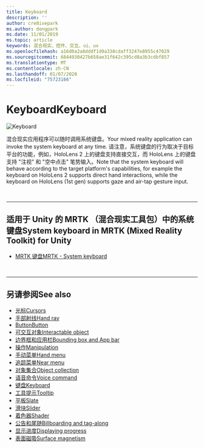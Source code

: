 ```yaml
---
title: Keyboard
description: ''
author: cre8ivepark
ms.author: dongpark
ms.date: 11/01/2019
ms.topic: article
keywords: 混合现实、控件、交互、ui、ux
ms.openlocfilehash: a16d0a2a8dddf1d9a338cdaff3247e8955c47029
ms.sourcegitcommit: 6844930427b658ae31f642c395cd8a3b3cdbf857
ms.translationtype: MT
ms.contentlocale: zh-CN
ms.lasthandoff: 01/07/2020
ms.locfileid: "75723166"
---
```

# <a name="keyboard"></a><span data-ttu-id="07121-103">Keyboard</span><span class="sxs-lookup"><span data-stu-id="07121-103">Keyboard</span></span>

![Keyboard](images/UX/UX_Hero_Keyboard.jpg)

<span data-ttu-id="07121-105">混合现实应用程序可以随时调用系统键盘。</span><span class="sxs-lookup"><span data-stu-id="07121-105">Your mixed reality application can invoke the system keyboard at any time.</span></span> <span data-ttu-id="07121-106">请注意，系统键盘的行为取决于目标平台的功能，例如，HoloLens 2 上的键盘支持直接交互，而 HoloLens 上的键盘支持 "注视" 和 "空中点击" 笔势输入。</span><span class="sxs-lookup"><span data-stu-id="07121-106">Note that the system keyboard will behave according to the target platform's capabilities, for example the keyboard on HoloLens 2 supports direct hand interactions, while the keyboard on HoloLens (1st gen) supports gaze and air-tap gesture input.</span></span>


<br>

---

## <a name="system-keyboard-in-mrtk-mixed-reality-toolkit-for-unity"></a><span data-ttu-id="07121-107">适用于 Unity 的 MRTK （混合现实工具包）中的系统键盘</span><span class="sxs-lookup"><span data-stu-id="07121-107">System keyboard in MRTK (Mixed Reality Toolkit) for Unity</span></span>

* [<span data-ttu-id="07121-108">MRTK 键盘</span><span class="sxs-lookup"><span data-stu-id="07121-108">MRTK - System keyboard</span></span>](https://microsoft.github.io/MixedRealityToolkit-Unity/Documentation/README_SystemKeyboard.html)

<br>

---

## <a name="see-also"></a><span data-ttu-id="07121-109">另请参阅</span><span class="sxs-lookup"><span data-stu-id="07121-109">See also</span></span>

* [<span data-ttu-id="07121-110">光标</span><span class="sxs-lookup"><span data-stu-id="07121-110">Cursors</span></span>](cursors.md)
* [<span data-ttu-id="07121-111">手部射线</span><span class="sxs-lookup"><span data-stu-id="07121-111">Hand ray</span></span>](point-and-commit.md)
* [<span data-ttu-id="07121-112">Button</span><span class="sxs-lookup"><span data-stu-id="07121-112">Button</span></span>](button.md)
* [<span data-ttu-id="07121-113">可交互对象</span><span class="sxs-lookup"><span data-stu-id="07121-113">Interactable object</span></span>](interactable-object.md)
* [<span data-ttu-id="07121-114">边界框和应用栏</span><span class="sxs-lookup"><span data-stu-id="07121-114">Bounding box and App bar</span></span>](app-bar-and-bounding-box.md)
* [<span data-ttu-id="07121-115">操作</span><span class="sxs-lookup"><span data-stu-id="07121-115">Manipulation</span></span>](direct-manipulation.md)
* [<span data-ttu-id="07121-116">手动菜单</span><span class="sxs-lookup"><span data-stu-id="07121-116">Hand menu</span></span>](hand-menu.md)
* [<span data-ttu-id="07121-117">追踪菜单</span><span class="sxs-lookup"><span data-stu-id="07121-117">Near menu</span></span>](near-menu.md)
* [<span data-ttu-id="07121-118">对象集合</span><span class="sxs-lookup"><span data-stu-id="07121-118">Object collection</span></span>](object-collection.md)
* [<span data-ttu-id="07121-119">语音命令</span><span class="sxs-lookup"><span data-stu-id="07121-119">Voice command</span></span>](voice-input.md)
* [<span data-ttu-id="07121-120">键盘</span><span class="sxs-lookup"><span data-stu-id="07121-120">Keyboard</span></span>](keyboard.md)
* [<span data-ttu-id="07121-121">工具提示</span><span class="sxs-lookup"><span data-stu-id="07121-121">Tooltip</span></span>](tooltip.md)
* [<span data-ttu-id="07121-122">平板</span><span class="sxs-lookup"><span data-stu-id="07121-122">Slate</span></span>](slate.md)
* [<span data-ttu-id="07121-123">滑块</span><span class="sxs-lookup"><span data-stu-id="07121-123">Slider</span></span>](slider.md)
* [<span data-ttu-id="07121-124">着色器</span><span class="sxs-lookup"><span data-stu-id="07121-124">Shader</span></span>](shader.md)
* [<span data-ttu-id="07121-125">公告和尾随</span><span class="sxs-lookup"><span data-stu-id="07121-125">Billboarding and tag-along</span></span>](billboarding-and-tag-along.md)
* [<span data-ttu-id="07121-126">显示进度</span><span class="sxs-lookup"><span data-stu-id="07121-126">Displaying progress</span></span>](progress.md)
* [<span data-ttu-id="07121-127">表面磁吸</span><span class="sxs-lookup"><span data-stu-id="07121-127">Surface magnetism</span></span>](surface-magnetism.md)
